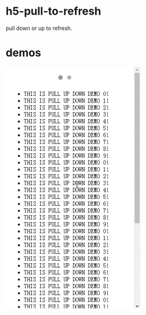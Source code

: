 # h5-pull-to-refresh
pull down or up to refresh.
# demos
![keyboard](https://github.com/tesky0125/blog/blob/gh-pages/images/gif/pullupdown.gif)